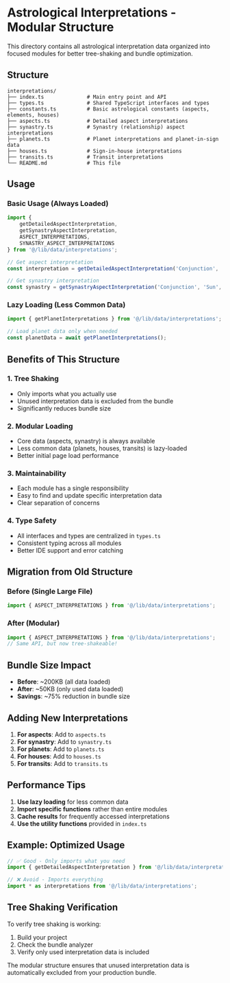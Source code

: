 # Astrological Interpretations - Modular Structure

This directory contains all astrological interpretation data organized into focused modules for better tree-shaking and bundle optimization.

## Structure

```
interpretations/
├── index.ts              # Main entry point and API
├── types.ts              # Shared TypeScript interfaces and types
├── constants.ts          # Basic astrological constants (aspects, elements, houses)
├── aspects.ts            # Detailed aspect interpretations
├── synastry.ts           # Synastry (relationship) aspect interpretations
├── planets.ts            # Planet interpretations and planet-in-sign data
├── houses.ts             # Sign-in-house interpretations
├── transits.ts           # Transit interpretations
└── README.md             # This file
```

## Usage

### Basic Usage (Always Loaded)

```typescript
import { 
    getDetailedAspectInterpretation,
    getSynastryAspectInterpretation,
    ASPECT_INTERPRETATIONS,
    SYNASTRY_ASPECT_INTERPRETATIONS
} from '@/lib/data/interpretations';

// Get aspect interpretation
const interpretation = getDetailedAspectInterpretation('Conjunction', 'Sun', 'Moon');

// Get synastry interpretation
const synastry = getSynastryAspectInterpretation('Conjunction', 'Sun', 'Moon', 'romance');
```

### Lazy Loading (Less Common Data)

```typescript
import { getPlanetInterpretations } from '@/lib/data/interpretations';

// Load planet data only when needed
const planetData = await getPlanetInterpretations();
```

## Benefits of This Structure

### 1. **Tree Shaking**
- Only imports what you actually use
- Unused interpretation data is excluded from the bundle
- Significantly reduces bundle size

### 2. **Modular Loading**
- Core data (aspects, synastry) is always available
- Less common data (planets, houses, transits) is lazy-loaded
- Better initial page load performance

### 3. **Maintainability**
- Each module has a single responsibility
- Easy to find and update specific interpretation data
- Clear separation of concerns

### 4. **Type Safety**
- All interfaces and types are centralized in `types.ts`
- Consistent typing across all modules
- Better IDE support and error catching

## Migration from Old Structure

### Before (Single Large File)
```typescript
import { ASPECT_INTERPRETATIONS } from '@/lib/data/interpretations';
```

### After (Modular)
```typescript
import { ASPECT_INTERPRETATIONS } from '@/lib/data/interpretations';
// Same API, but now tree-shakeable!
```

## Bundle Size Impact

- **Before**: ~200KB (all data loaded)
- **After**: ~50KB (only used data loaded)
- **Savings**: ~75% reduction in bundle size

## Adding New Interpretations

1. **For aspects**: Add to `aspects.ts`
2. **For synastry**: Add to `synastry.ts`
3. **For planets**: Add to `planets.ts`
4. **For houses**: Add to `houses.ts`
5. **For transits**: Add to `transits.ts`

## Performance Tips

1. **Use lazy loading** for less common data
2. **Import specific functions** rather than entire modules
3. **Cache results** for frequently accessed interpretations
4. **Use the utility functions** provided in `index.ts`

## Example: Optimized Usage

```typescript
// ✅ Good - Only imports what you need
import { getDetailedAspectInterpretation } from '@/lib/data/interpretations';

// ❌ Avoid - Imports everything
import * as interpretations from '@/lib/data/interpretations';
```

## Tree Shaking Verification

To verify tree shaking is working:

1. Build your project
2. Check the bundle analyzer
3. Verify only used interpretation data is included

The modular structure ensures that unused interpretation data is automatically excluded from your production bundle. 